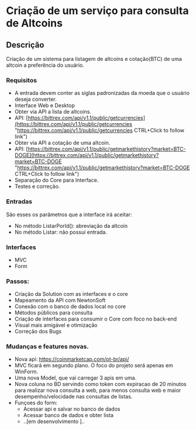 # Criação de um serviço para consulta de Altcoins

## Descrição
Criação de um sistema para listagem de altcoins e cotação(BTC) de uma altcoin a preferência do usuário.

### Requisitos

-   A entrada devem conter as siglas padronizadas da moeda que o usuário deseja converter.
-   Interface Web e Desktop
-   Obter via API a lista de altcoins.
-   API: [https://bittrex.com/api/v1.1/public/getcurrencies](https://bittrex.com/api/v1.1/public/getcurrencies "https://bittrex.com/api/v1.1/public/getcurrencies
    CTRL+Click to follow link")
-   Obter via API a cotação de uma altcoin.
-   API: [https://bittrex.com/api/v1.1/public/getmarkethistory?market=BTC-DOGE](https://bittrex.com/api/v1.1/public/getmarkethistory?market=BTC-DOGE "https://bittrex.com/api/v1.1/public/getmarkethistory?market=BTC-DOGE
    CTRL+Click to follow link")
-   Separação do Core para Interface.
-   Testes e correção.


### Entradas

São esses os parâmetros que a interface irá aceitar: 

- No método ListarPorId(): abreviação da altcoin
- No método Listar: não possui entrada.

### Interfaces

-   MVC
-   Form

### Passos:

-   Criação da Solution com as interfaces e o core
-	Mapeamento da API com NewtonSoft
-   Conexão com o banco de dados local no core
-   Métodos públicos para consulta
-   Criação de interfaces para consumir o Core com foco no back-end
-   Visual mais amigável e otimização
-   Correção dos Bugs


### Mudanças e features novas.

- Nova api: https://coinmarketcap.com/pt-br/api/
- MVC ficará em segundo plano. O foco do projeto será apenas em WinForm.
- Uma nova Model, que vai carregar 3 apis em uma.
- Nova coluna no BD servindo como token com expiracao de 20 minutos para realizar nova consulta a web, para menos consulta web e maior desempenho/velocidade nas consultas de listas.
- Funçoes do form:
    - Acessar api e salvar no banco de dados
    - Acessar banco de dados e obter lista
    - ..[em desenvolvimento ]..
